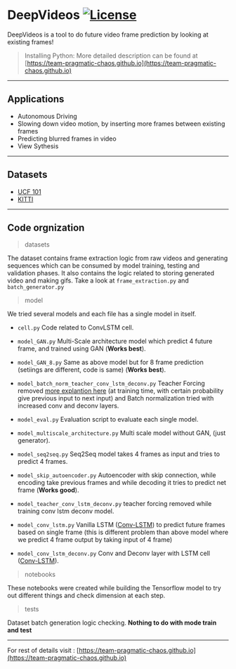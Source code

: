 # DeepVideos [![License](https://img.shields.io/badge/License-Apache%202.0-blue.svg)](https://opensource.org/licenses/Apache-2.0)

DeepVideos is a tool to do future video frame prediction by looking at existing frames!

>Installing Python: More detailed description can be found at  [https://team-pragmatic-chaos.github.io](https://team-pragmatic-chaos.github.io)

- - - -

## Applications
* Autonomous Driving
* Slowing down video motion, by inserting more frames between existing frames
* Predicting blurred frames in video
* View Sythesis

- - - -

## Datasets
* [UCF 101](http://crcv.ucf.edu/data/UCF101.php)
* [KITTI](http://www.cvlibs.net/datasets/kitti/)

- - - -

## Code orgnization

>datasets    

The dataset contains frame extraction logic from raw videos and generating sequences which can be consumed by model training, testing and validation phases. It also contains the logic related to storing generated video and making gifs. Take a look at `frame_extraction.py` and `batch_generator.py`

>model    

We tried several models and each file has a single model in itself. 

* `cell.py` Code related to ConvLSTM cell.
* `model_GAN.py` Multi-Scale architecture model which predict 4 future frame, and trained using GAN (**Works best**).
* `model_GAN_8.py` Same as above model but for 8 frame prediction (setiings are different, code is same) (**Works best**).
* `model_batch_norm_teacher_conv_lstm_deconv.py` Teacher Forcing removed [more explantion here](https://www.quora.com/What-is-the-teacher-forcing-in-RNN) (at training time, with certain probability give previous input to next input) and Batch normalization tried with increased conv and deconv layers.
* `model_eval.py` Evaluation script to evaluate each single model.
* `model_multiscale_architecture.py` Multi scale model without GAN, (just generator).
* `model_seq2seq.py` Seq2Seq model takes 4 frames as input and tries to predict 4 frames.
* `model_skip_autoencoder.py` Autoencoder with skip connection, while encoding take previous frames and while decoding it tries to predict net frame (**Works good**).
* `model_teacher_conv_lstm_deconv.py` teacher forcing removed while training conv lstm deconv model.

* `model_conv_lstm.py` Vanilla LSTM ([Conv-LSTM](https://arxiv.org/abs/1506.04214)) to predict future frames based on single frame (this is different problem than above model where we predict 4 frame output by taking input of 4 frame)
* `model_conv_lstm_deconv.py` Conv and Deconv layer with LSTM cell ([Conv-LSTM](https://arxiv.org/abs/1506.04214)).

>notebooks

These notebooks were created while building the Tensorflow model to try out different things and check dimension at each step.

>tests

Dataset batch generation logic checking. **Nothing to do with mode train and test**

- - - -

For rest of details visit : [https://team-pragmatic-chaos.github.io](https://team-pragmatic-chaos.github.io)
